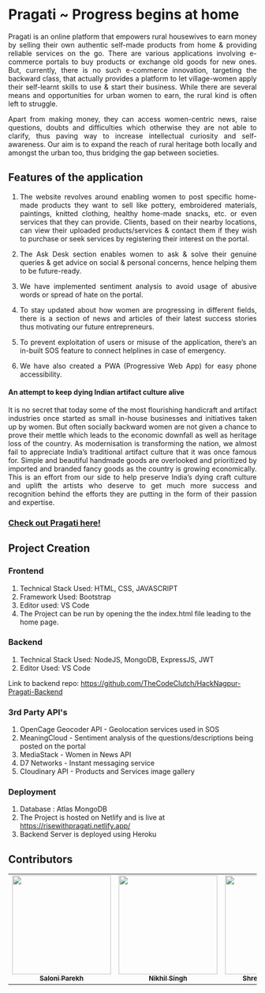 # Pragati ~ Progress begins at home

<p align="justify">Pragati is an online platform that empowers rural housewives to earn money by selling their own authentic self-made products from home & providing reliable services on the go. There are various applications involving e-commerce portals to buy products or exchange old goods for new ones. But, currently, there is no such e-commerce innovation, targeting the backward class, that actually provides a platform to let village-women apply their self-learnt skills to use & start their business. While there are several means and opportunities for urban women to earn, the rural kind is often left to struggle.</p>

<p align="justify">Apart from making money, they can access women-centric news, raise questions, doubts and difficulties which otherwise they are not able to clarify, thus paving way to increase intellectual curiosity and self-awareness. Our aim is to expand the reach of rural heritage both locally and amongst the urban too, thus bridging the gap between societies. </p>

## Features of the application

1. <p align="justify">The website revolves around enabling women to post specific home-made products they want to sell like pottery, embroidered materials, paintings, knitted clothing, healthy home-made snacks, etc. or even services that they can provide. Clients, based on their nearby locations, can view their uploaded products/services & contact them if they wish to purchase or seek services by registering their interest on the portal.</p>

2. <p align="justify">The Ask Desk section enables women to ask & solve their genuine queries & get advice on social & personal concerns, hence helping them to be future-ready.</p>

3. <p align="justify">We have implemented sentiment analysis to avoid usage of abusive words or spread of hate on the portal.</p>

4. <p align="justify">To stay updated about how women are progressing in different fields, there is a section of news and articles of their latest success stories thus motivating our future entrepreneurs.</p>

5. <p align="justify">To prevent exploitation of users or misuse of the application, there’s an in-built SOS feature to connect helplines in case of emergency.</p>

6. <p align="justify">We have also created a PWA (Progressive Web App) for easy phone accessibility.</p>


#### An attempt to keep dying Indian artifact culture alive

<p align="justify">It is no secret that today some of the most flourishing handicraft and artifact industries once started as small in-house businesses and initiatives taken up by women. But often socially backward women are not given a chance to prove their mettle which leads to the economic downfall as well as heritage loss of the country. As modernisation is transforming the nation, we almost fail to appreciate India’s traditional artifact culture that it was once famous for. Simple and beautiful handmade goods are overlooked and prioritized by imported and branded fancy goods as the country is growing economically. This is an effort from our side to help preserve India’s dying craft culture and uplift the artists who deserve to get much more success and recognition behind the efforts they are putting in the form of their passion and expertise.</p>



### [Check out Pragati here!](https://risewithpragati.netlify.app/)



## Project Creation

### Frontend

1. Technical Stack Used: HTML, CSS, JAVASCRIPT
2. Framework Used: Bootstrap
3. Editor used: VS Code
4. The Project can be run by opening the the index.html file leading to the home page.

### Backend

1. Technical Stack Used: NodeJS, MongoDB, ExpressJS, JWT
2. Editor Used: VS Code

Link to backend repo: https://github.com/TheCodeClutch/HackNagpur-Pragati-Backend

### 3rd Party API's

1. OpenCage Geocoder API - Geolocation services used in SOS
2. MeaningCloud  - Sentiment analysis of the questions/descriptions being posted on the portal
3. MediaStack - Women in News API
4. D7 Networks - Instant messaging service
5. Cloudinary API - Products and Services image gallery

### Deployment

1. Database : Atlas MongoDB
2. The Project is hosted on Netlify and is live at https://risewithpragati.netlify.app/
3. Backend Server is deployed using Heroku

## Contributors

<table>
  <tr>
    <td align="center"><a href="http://github.com/saloni0104"><img src="https://github.com/TheCodeClutch/HackNagpur-Pragati/blob/master/images/saloni.PNG" width="200px;"  height="200px;" alt=""/><br /><sub><b>Saloni Parekh</b></sub></a><br />
   </td>
   </td>
    <td align="center"><a href="http://github.com/nikhils4"><img src="https://avatars0.githubusercontent.com/u/30321610?s=400&u=0a8cd6fd05261868bef77b237b1a6532f12960ee&v=4" width="200px;" height="200px;" alt=""/><br /><sub><b>Nikhil Singh</b></sub></a><br />
   </td>
    <td align="center"><a href="http://github.com/mshreya9"><img src="https://github.com/TheCodeClutch/HackNagpur-Pragati/blob/master/images/shreya.jpg" width="200px;" height="200px;" alt=""/><br /><sub><b>Shreya Maheshwari</b></sub></a><br/>
    </td>
</tr>
</table>

